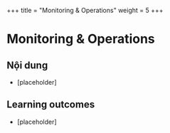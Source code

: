 +++
title = "Monitoring & Operations"
weight = 5
+++

# Monitoring & Operations

## Nội dung
- [placeholder]

## Learning outcomes
- [placeholder]
